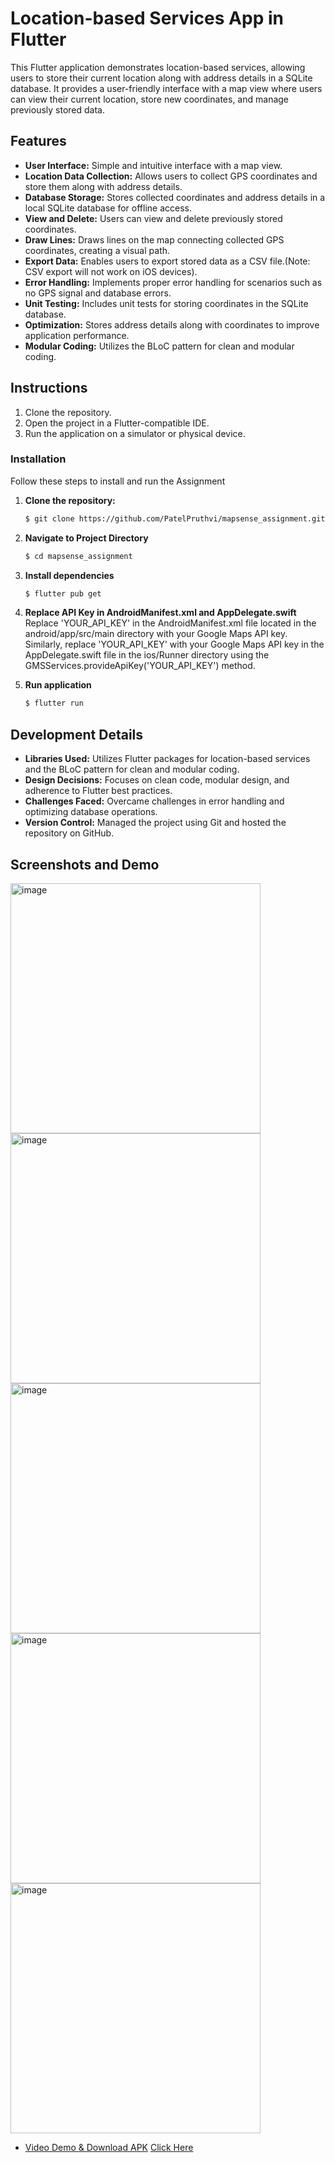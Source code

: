 # Location-based Services App in Flutter

This Flutter application demonstrates location-based services, allowing users to store their current location along with address details in a SQLite database. It provides a user-friendly interface with a map view where users can view their current location, store new coordinates, and manage previously stored data.

## Features

- **User Interface:** Simple and intuitive interface with a map view.
- **Location Data Collection:** Allows users to collect GPS coordinates and store them along with address details.
- **Database Storage:** Stores collected coordinates and address details in a local SQLite database for offline access.
- **View and Delete:** Users can view and delete previously stored coordinates.
- **Draw Lines:** Draws lines on the map connecting collected GPS coordinates, creating a visual path.
- **Export Data:** Enables users to export stored data as a CSV file.(Note: CSV export will not work on iOS devices).
- **Error Handling:** Implements proper error handling for scenarios such as no GPS signal and database errors.
- **Unit Testing:** Includes unit tests for storing coordinates in the SQLite database.
- **Optimization:** Stores address details along with coordinates to improve application performance.
- **Modular Coding:** Utilizes the BLoC pattern for clean and modular coding.

## Instructions

1. Clone the repository.
2. Open the project in a Flutter-compatible IDE.
3. Run the application on a simulator or physical device.

### Installation

Follow these steps to install and run the Assignment

1. **Clone the repository:**

   ```bash
   $ git clone https://github.com/PatelPruthvi/mapsense_assignment.git

2. **Navigate to Project Directory**
   
   ```bash
   $ cd mapsense_assignment
3. **Install dependencies**
   
   ```bash
   $ flutter pub get
   
4. **Replace API Key in AndroidManifest.xml and AppDelegate.swift**
Replace 'YOUR_API_KEY' in the AndroidManifest.xml file located in the android/app/src/main directory with your Google Maps API key. Similarly, replace 'YOUR_API_KEY' with your Google Maps API key in the AppDelegate.swift file in the ios/Runner directory using the GMSServices.provideApiKey('YOUR_API_KEY') method.
5. **Run application**

   ```bash
   $ flutter run

## Development Details

- **Libraries Used:** Utilizes Flutter packages for location-based services and the BLoC pattern for clean and modular coding.
- **Design Decisions:** Focuses on clean code, modular design, and adherence to Flutter best practices.
- **Challenges Faced:** Overcame challenges in error handling and optimizing database operations.
- **Version Control:** Managed the project using Git and hosted the repository on GitHub.

## Screenshots and Demo

<img height="400" alt="image" src="https://github.com/PatelPruthvi/mapsense_assignment/assets/71627511/cf033e80-b250-4988-bcfa-b0cb1ffe77a2">
<img height="400" alt="image" src="https://github.com/PatelPruthvi/mapsense_assignment/assets/71627511/f71713ca-cb86-4457-be2c-127ec1972fc0">
<img height="400" alt="image" src="https://github.com/PatelPruthvi/mapsense_assignment/assets/71627511/a5ed5a3b-68cd-4014-afb6-731e4bea24df">
<img height="400" alt="image" src="https://github.com/PatelPruthvi/mapsense_assignment/assets/71627511/556e9f53-4423-4b07-ab98-1b42729b76b5">
<img height="400" alt="image" src="https://github.com/PatelPruthvi/mapsense_assignment/assets/71627511/17b6b372-1bbf-4884-9126-e0ffe68005ac">

- [Video Demo & Download APK](#) [Click Here](https://drive.google.com/drive/folders/18-kUBZ4hsa9_E0KBZHio35NN6AGfsDSV?usp=share_link)
